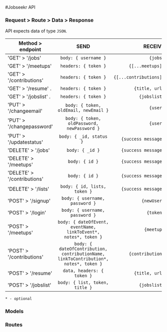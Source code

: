 #Jobseekr API

### Request > Route > Data > Response

API expects data of type `JSON`.


| Method > endpoint       | SEND           | RECEIVE  |
| ------------- |:-------------:| -----:|
| 'GET'  > '/jobs'           | `body: { username }`                        | `{jobs}`
| 'GET'  > '/meetups'           | `headers: { token }`                        | `{[...meetups]}`
| 'GET'  > '/contributions'           | `headers: { token }`                        | `{[...contributions]}`
| 'GET'  > '/resume' .       | `headers: { token }`  | `{title, url}` |
| 'GET'  > '/jobslist' .       | `headers: { token }`  | `{jobslist}` |
| 'PUT'  > '/changeemail'    | `body: { token, oldEmail, newEmail }`       | `{user}`
| 'PUT'  > '/changepassword' | `body: { token, oldPassword, newPassword }` | `{user}` 
| 'PUT'  > '/updatestatus'   | `body: { _id, status } `                    | `{success message}`
| 'DELETE' > '/jobs'         | `body: { _id }`                             | `{success message}`
| 'DELETE' > '/meetups'      | `body: { id }`                             | `{success message}`
| 'DELETE' > '/contributions'      | `body: { id }`                              | `{success message}`
| 'DELETE' > '/lists'        | `body: { id, lists, token }`               | `{success message}`
| 'POST' > '/signup'         | `body: { username, password }`             | `{newUser}`
| 'POST' > '/login'          | `body: { username, password }`              | `{token}`
| 'POST' > '/meetups'          | `body: { dateOfEvent, eventName, linkToEvent*, notes*, token }`| `{meetup}`
| 'POST' > '/contributions'          | `body: { dateOfContribution, contributionName, linkToContribution*, notes*, token }`| `{contribution}`
| 'POST' > '/resume'          | `data, headers: { token }`| `{title, url}`|
| 'POST' > '/jobslist'          | `body: { list, token, title }`| `{jobslist}`|
`* - optional`



### Models

### Routes
